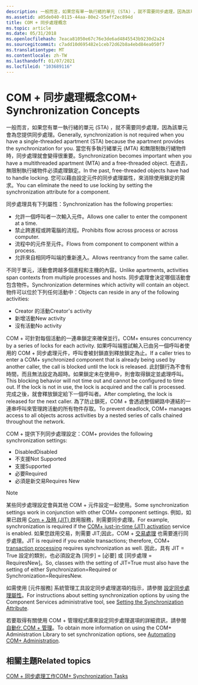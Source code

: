 ```yaml
---
description: 一般而言，如果您有單一執行緒的單元 (STA) ，就不需要同步處理，因為該單元會為您提供同步處理。
ms.assetid: a05de040-0115-44aa-80e2-55eff2ec894d
title: COM + 同步處理概念
ms.topic: article
ms.date: 05/31/2018
ms.openlocfilehash: 7eaca81050e67c76e3de6ad4845543b9230d2a24
ms.sourcegitcommit: c7add10d695482e1ceb72d62b8a4ebd84ea050f7
ms.translationtype: MT
ms.contentlocale: zh-TW
ms.lasthandoff: 01/07/2021
ms.locfileid: "103689116"
---
```

# <a name="com-synchronization-concepts"></a><span data-ttu-id="b5408-103">COM + 同步處理概念</span><span class="sxs-lookup"><span data-stu-id="b5408-103">COM+ Synchronization Concepts</span></span>

<span data-ttu-id="b5408-104">一般而言，如果您有單一執行緒的單元 (STA) ，就不需要同步處理，因為該單元會為您提供同步處理。</span><span class="sxs-lookup"><span data-stu-id="b5408-104">Generally, synchronization is not required when you have a single-threaded apartment (STA) because the apartment provides the synchronization for you.</span></span> <span data-ttu-id="b5408-105">當您有多執行緒單元 (MTA) 和無限制執行緒物件時，同步處理就會變得很重要。</span><span class="sxs-lookup"><span data-stu-id="b5408-105">Synchronization becomes important when you have a multithreaded apartment (MTA) and a free-threaded object.</span></span> <span data-ttu-id="b5408-106">在過去，無限制執行緒物件必須處理鎖定。</span><span class="sxs-lookup"><span data-stu-id="b5408-106">In the past, free-threaded objects have had to handle locking.</span></span> <span data-ttu-id="b5408-107">您可以藉由設定元件的同步處理屬性，來消除使用鎖定的需求。</span><span class="sxs-lookup"><span data-stu-id="b5408-107">You can eliminate the need to use locking by setting the synchronization attribute for a component.</span></span>

<span data-ttu-id="b5408-108">同步處理具有下列屬性：</span><span class="sxs-lookup"><span data-stu-id="b5408-108">Synchronization has the following properties:</span></span>

-   <span data-ttu-id="b5408-109">允許一個呼叫者一次輸入元件。</span><span class="sxs-lookup"><span data-stu-id="b5408-109">Allows one caller to enter the component at a time.</span></span>
-   <span data-ttu-id="b5408-110">禁止跨進程或跨電腦的流程。</span><span class="sxs-lookup"><span data-stu-id="b5408-110">Prohibits flow across process or across computer.</span></span>
-   <span data-ttu-id="b5408-111">流程中的元件至元件。</span><span class="sxs-lookup"><span data-stu-id="b5408-111">Flows from component to component within a process.</span></span>
-   <span data-ttu-id="b5408-112">允許來自相同呼叫端的重新進入。</span><span class="sxs-lookup"><span data-stu-id="b5408-112">Allows reentrancy from the same caller.</span></span>

<span data-ttu-id="b5408-113">不同于單元，活動會跨越多個進程和主機的內容。</span><span class="sxs-lookup"><span data-stu-id="b5408-113">Unlike apartments, activities span contexts from multiple processes and hosts.</span></span> <span data-ttu-id="b5408-114">同步處理會決定哪個活動會包含物件。</span><span class="sxs-lookup"><span data-stu-id="b5408-114">Synchronization determines which activity will contain an object.</span></span> <span data-ttu-id="b5408-115">物件可以位於下列任何活動中：</span><span class="sxs-lookup"><span data-stu-id="b5408-115">Objects can reside in any of the following activities:</span></span>

-   <span data-ttu-id="b5408-116">Creator 的活動</span><span class="sxs-lookup"><span data-stu-id="b5408-116">Creator's activity</span></span>
-   <span data-ttu-id="b5408-117">新增活動</span><span class="sxs-lookup"><span data-stu-id="b5408-117">New activity</span></span>
-   <span data-ttu-id="b5408-118">沒有活動</span><span class="sxs-lookup"><span data-stu-id="b5408-118">No activity</span></span>

<span data-ttu-id="b5408-119">COM + 可針對每個活動的一連串鎖定來確保並行。</span><span class="sxs-lookup"><span data-stu-id="b5408-119">COM+ ensures concurrency by a series of locks for each activity.</span></span> <span data-ttu-id="b5408-120">如果呼叫端嘗試輸入已由另一個呼叫者使用的 COM + 同步處理元件，呼叫會被封鎖直到釋放鎖定為止。</span><span class="sxs-lookup"><span data-stu-id="b5408-120">If a caller tries to enter a COM+ synchronized component that is already being used by another caller, the call is blocked until the lock is released.</span></span> <span data-ttu-id="b5408-121">此封鎖行為不會有時間，而且無法設定為超時。如果鎖定未在使用中，則會取得鎖定並處理呼叫。</span><span class="sxs-lookup"><span data-stu-id="b5408-121">This blocking behavior will not time out and cannot be configured to time out. If the lock is not in use, the lock is acquired and the call is processed.</span></span> <span data-ttu-id="b5408-122">完成之後，就會釋放鎖定給下一個呼叫者。</span><span class="sxs-lookup"><span data-stu-id="b5408-122">After completing, the lock is released for the next caller.</span></span> <span data-ttu-id="b5408-123">為了防止鎖死，COM + 會透過整個網路中連結的一連串呼叫來管理跨活動的所有物件存取。</span><span class="sxs-lookup"><span data-stu-id="b5408-123">To prevent deadlock, COM+ manages access to all objects across activities by a nested series of calls chained throughout the network.</span></span>

<span data-ttu-id="b5408-124">COM + 提供下列同步處理設定：</span><span class="sxs-lookup"><span data-stu-id="b5408-124">COM+ provides the following synchronization settings:</span></span>

-   <span data-ttu-id="b5408-125">Disabled</span><span class="sxs-lookup"><span data-stu-id="b5408-125">Disabled</span></span>
-   <span data-ttu-id="b5408-126">不支援</span><span class="sxs-lookup"><span data-stu-id="b5408-126">Not Supported</span></span>
-   <span data-ttu-id="b5408-127">支援</span><span class="sxs-lookup"><span data-stu-id="b5408-127">Supported</span></span>
-   <span data-ttu-id="b5408-128">必要</span><span class="sxs-lookup"><span data-stu-id="b5408-128">Required</span></span>
-   <span data-ttu-id="b5408-129">必須是新交易</span><span class="sxs-lookup"><span data-stu-id="b5408-129">Requires New</span></span>

> [!Note]  
> <span data-ttu-id="b5408-130">某些同步處理設定會與其他 COM + 元件設定一起使用。</span><span class="sxs-lookup"><span data-stu-id="b5408-130">Some synchronization settings work in conjunction with other COM+ component settings.</span></span> <span data-ttu-id="b5408-131">例如，如果已啟用 [Com + 及時 (JIT) ](com--just-in-time-activation.md) 啟用服務，則需要同步處理。</span><span class="sxs-lookup"><span data-stu-id="b5408-131">For example, synchronization is required if the [COM+ just-in-time (JIT) activation](com--just-in-time-activation.md) service is enabled.</span></span> <span data-ttu-id="b5408-132">如果您啟用交易，則需要 JIT;因此，COM + [交易處理](com--transactions.md) 也需要進行同步處理。</span><span class="sxs-lookup"><span data-stu-id="b5408-132">JIT is required if you enable transactions; therefore, COM+ [transaction processing](com--transactions.md) requires synchronization as well.</span></span> <span data-ttu-id="b5408-133">因此，具有 JIT = True 設定的類別，也必須設定為 [同步] = [必要] 或 [同步處理 = RequiresNew]。</span><span class="sxs-lookup"><span data-stu-id="b5408-133">So, classes with the setting of JIT=True must also have the setting of either Synchronization=Required or Synchronization=RequiresNew.</span></span>

 

<span data-ttu-id="b5408-134">如需使用 [元件服務] 系統管理工具設定同步處理選項的指示，請參閱 [設定同步處理屬性](setting-the-synchronization-attribute.md)。</span><span class="sxs-lookup"><span data-stu-id="b5408-134">For instructions about setting synchronization options by using the Component Services administrative tool, see [Setting the Synchronization Attribute](setting-the-synchronization-attribute.md).</span></span>

<span data-ttu-id="b5408-135">若要取得有關使用 COM + 管理程式庫來設定同步處理選項的詳細資訊，請參閱 [自動化 COM + 管理](automating-com--administration.md)。</span><span class="sxs-lookup"><span data-stu-id="b5408-135">To obtain more information on using the COM+ Administration Library to set synchronization options, see [Automating COM+ Administration](automating-com--administration.md).</span></span>

## <a name="related-topics"></a><span data-ttu-id="b5408-136">相關主題</span><span class="sxs-lookup"><span data-stu-id="b5408-136">Related topics</span></span>

<dl> <dt>

[<span data-ttu-id="b5408-137">COM + 同步處理工作</span><span class="sxs-lookup"><span data-stu-id="b5408-137">COM+ Synchronization Tasks</span></span>](com--synchronization-tasks.md)
</dt> </dl>

 

 



